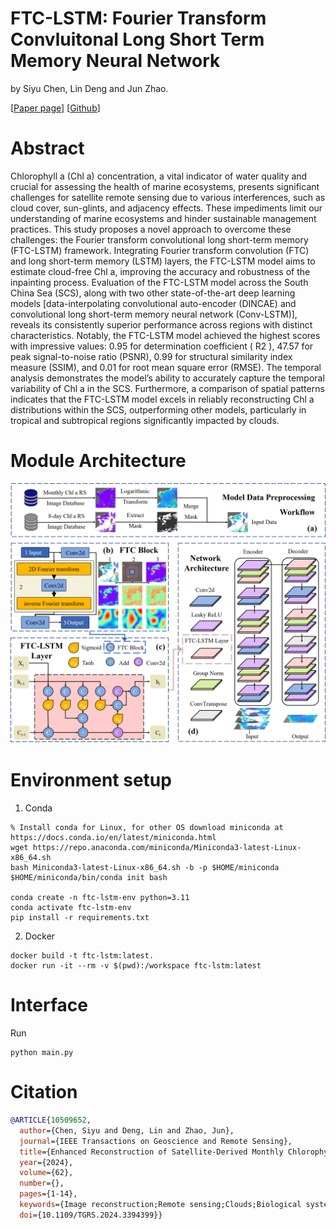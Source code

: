 # FTC-LSTM: Fourier Transform Convluitonal Long Short Term Memory Neural Network

by Siyu Chen, Lin Deng and Jun Zhao.

[[Paper page](https://ieeexplore.ieee.org/document/10509652)] [[Github](https://github.com/siyuChen540/inpainting_nn/edit/v2.0)]

# Abstract
Chlorophyll a (Chl a) concentration, a vital indicator of water quality and crucial for assessing the health of marine ecosystems, presents significant challenges for satellite remote sensing due to various interferences, such as cloud cover, sun-glints, and adjacency effects. These impediments limit our understanding of marine ecosystems and hinder sustainable management practices. This study proposes a novel approach to overcome these challenges: the Fourier transform convolutional long short-term memory (FTC-LSTM) framework. Integrating Fourier transform convolution (FTC) and long short-term memory (LSTM) layers, the FTC-LSTM model aims to estimate cloud-free Chl a, improving the accuracy and robustness of the inpainting process. Evaluation of the FTC-LSTM model across the South China Sea (SCS), along with two other state-of-the-art deep learning models [data-interpolating convolutional auto-encoder (DINCAE) and convolutional long short-term memory neural network (Conv-LSTM)], reveals its consistently superior performance across regions with distinct characteristics. Notably, the FTC-LSTM model achieved the highest scores with impressive values: 0.95 for determination coefficient ( R2 ), 47.57 for peak signal-to-noise ratio (PSNR), 0.99 for structural similarity index measure (SSIM), and 0.01 for root mean square error (RMSE). The temporal analysis demonstrates the model’s ability to accurately capture the temporal variability of Chl a in the SCS. Furthermore, a comparison of spatial patterns indicates that the FTC-LSTM model excels in reliably reconstructing Chl a distributions within the SCS, outperforming other models, particularly in tropical and subtropical regions significantly impacted by clouds.

# Module Architecture
<p align="center">
  <img src="https://github.com/siyuChen540/inpainting_nn/blob/v2.0/assert/dataprocess-block-layer-network2.png" />
</p>

# Environment setup
  1. Conda
  ```shell
  % Install conda for Linux, for other OS download miniconda at https://docs.conda.io/en/latest/miniconda.html
  wget https://repo.anaconda.com/miniconda/Miniconda3-latest-Linux-x86_64.sh
  bash Miniconda3-latest-Linux-x86_64.sh -b -p $HOME/miniconda
  $HOME/miniconda/bin/conda init bash

  conda create -n ftc-lstm-env python=3.11
  conda activate ftc-lstm-env
  pip install -r requirements.txt
  ```

  2. Docker
  ```shell
  docker build -t ftc-lstm:latest.
  docker run -it --rm -v $(pwd):/workspace ftc-lstm:latest
  ```

# Interface <a name="interface"></a>
  Run
  ```shell
  python main.py
  ```

# Citation
```BibTeX
@ARTICLE{10509652,
  author={Chen, Siyu and Deng, Lin and Zhao, Jun},
  journal={IEEE Transactions on Geoscience and Remote Sensing}, 
  title={Enhanced Reconstruction of Satellite-Derived Monthly Chlorophyll a Concentration With Fourier Transform Convolutional-LSTM}, 
  year={2024},
  volume={62},
  number={},
  pages={1-14},
  keywords={Image reconstruction;Remote sensing;Clouds;Biological system modeling;Long short term memory;Data models;Convolution;Deep learning;Fourier transform convolutional long short-term memory (FTC-LSTM);gap-filling;remote sensing;South China Sea (SCS)},
  doi={10.1109/TGRS.2024.3394399}}
```
